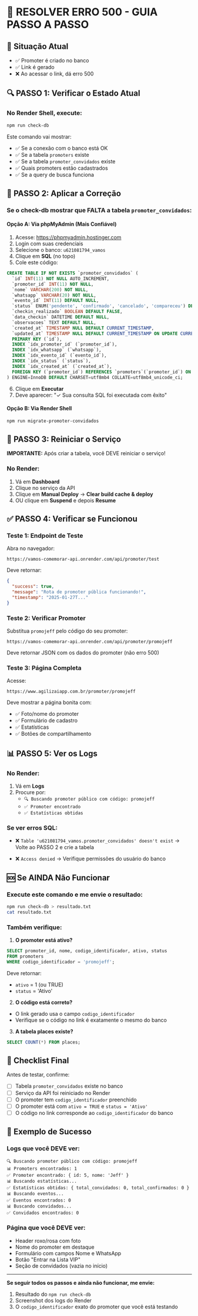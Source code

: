 # 🚨 RESOLVER ERRO 500 - GUIA PASSO A PASSO

## 📍 Situação Atual
- ✅ Promoter é criado no banco
- ✅ Link é gerado
- ❌ Ao acessar o link, dá erro 500

## 🔍 PASSO 1: Verificar o Estado Atual

### No Render Shell, execute:
```bash
npm run check-db
```

Este comando vai mostrar:
- ✅ Se a conexão com o banco está OK
- ✅ Se a tabela `promoters` existe
- ✅ Se a tabela `promoter_convidados` existe
- ✅ Quais promoters estão cadastrados
- ✅ Se a query de busca funciona

## 🔧 PASSO 2: Aplicar a Correção

### Se o check-db mostrar que FALTA a tabela `promoter_convidados`:

#### **Opção A: Via phpMyAdmin (Mais Confiável)**

1. Acesse: https://phpmyadmin.hostinger.com
2. Login com suas credenciais
3. Selecione o banco: `u621081794_vamos`
4. Clique em **SQL** (no topo)
5. Cole este código:

```sql
CREATE TABLE IF NOT EXISTS `promoter_convidados` (
  `id` INT(11) NOT NULL AUTO_INCREMENT,
  `promoter_id` INT(11) NOT NULL,
  `nome` VARCHAR(200) NOT NULL,
  `whatsapp` VARCHAR(20) NOT NULL,
  `evento_id` INT(11) DEFAULT NULL,
  `status` ENUM('pendente', 'confirmado', 'cancelado', 'compareceu') DEFAULT 'pendente',
  `checkin_realizado` BOOLEAN DEFAULT FALSE,
  `data_checkin` DATETIME DEFAULT NULL,
  `observacoes` TEXT DEFAULT NULL,
  `created_at` TIMESTAMP NULL DEFAULT CURRENT_TIMESTAMP,
  `updated_at` TIMESTAMP NULL DEFAULT CURRENT_TIMESTAMP ON UPDATE CURRENT_TIMESTAMP,
  PRIMARY KEY (`id`),
  INDEX `idx_promoter_id` (`promoter_id`),
  INDEX `idx_whatsapp` (`whatsapp`),
  INDEX `idx_evento_id` (`evento_id`),
  INDEX `idx_status` (`status`),
  INDEX `idx_created_at` (`created_at`),
  FOREIGN KEY (`promoter_id`) REFERENCES `promoters`(`promoter_id`) ON DELETE CASCADE
) ENGINE=InnoDB DEFAULT CHARSET=utf8mb4 COLLATE=utf8mb4_unicode_ci;
```

6. Clique em **Executar**
7. Deve aparecer: "✓ Sua consulta SQL foi executada com êxito"

#### **Opção B: Via Render Shell**

```bash
npm run migrate-promoter-convidados
```

## 🔄 PASSO 3: Reiniciar o Serviço

**IMPORTANTE:** Após criar a tabela, você DEVE reiniciar o serviço!

### No Render:
1. Vá em **Dashboard**
2. Clique no serviço da API
3. Clique em **Manual Deploy** → **Clear build cache & deploy**
4. OU clique em **Suspend** e depois **Resume**

## ✅ PASSO 4: Verificar se Funcionou

### Teste 1: Endpoint de Teste
Abra no navegador:
```
https://vamos-comemorar-api.onrender.com/api/promoter/test
```

Deve retornar:
```json
{
  "success": true,
  "message": "Rota de promoter pública funcionando!",
  "timestamp": "2025-01-27T..."
}
```

### Teste 2: Verificar Promoter
Substitua `promojeff` pelo código do seu promoter:
```
https://vamos-comemorar-api.onrender.com/api/promoter/promojeff
```

Deve retornar JSON com os dados do promoter (não erro 500)

### Teste 3: Página Completa
Acesse:
```
https://www.agilizaiapp.com.br/promoter/promojeff
```

Deve mostrar a página bonita com:
- ✅ Foto/nome do promoter
- ✅ Formulário de cadastro
- ✅ Estatísticas
- ✅ Botões de compartilhamento

## 📊 PASSO 5: Ver os Logs

### No Render:
1. Vá em **Logs**
2. Procure por:
   - `🔍 Buscando promoter público com código: promojeff`
   - `✅ Promoter encontrado`
   - `✅ Estatísticas obtidas`

### Se ver erros SQL:
- ❌ `Table 'u621081794_vamos.promoter_convidados' doesn't exist`
  → Volte ao PASSO 2 e crie a tabela

- ❌ `Access denied`
  → Verifique permissões do usuário do banco

## 🆘 Se AINDA Não Funcionar

### Execute este comando e me envie o resultado:
```bash
npm run check-db > resultado.txt
cat resultado.txt
```

### Também verifique:

1. **O promoter está ativo?**
```sql
SELECT promoter_id, nome, codigo_identificador, ativo, status 
FROM promoters 
WHERE codigo_identificador = 'promojeff';
```

Deve retornar:
- `ativo` = 1 (ou TRUE)
- `status` = 'Ativo'

2. **O código está correto?**
- O link gerado usa o campo `codigo_identificador`
- Verifique se o código no link é exatamente o mesmo do banco

3. **A tabela places existe?**
```sql
SELECT COUNT(*) FROM places;
```

## 📝 Checklist Final

Antes de testar, confirme:

- [ ] Tabela `promoter_convidados` existe no banco
- [ ] Serviço da API foi reiniciado no Render
- [ ] O promoter tem `codigo_identificador` preenchido
- [ ] O promoter está com `ativo = TRUE` e `status = 'Ativo'`
- [ ] O código no link corresponde ao `codigo_identificador` do banco

## 🎯 Exemplo de Sucesso

### Logs que você DEVE ver:
```
🔍 Buscando promoter público com código: promojeff
📊 Promoters encontrados: 1
✅ Promoter encontrado: { id: 5, nome: 'Jeff' }
📊 Buscando estatísticas...
✅ Estatísticas obtidas: { total_convidados: 0, total_confirmados: 0 }
📊 Buscando eventos...
✅ Eventos encontrados: 0
📊 Buscando convidados...
✅ Convidados encontrados: 0
```

### Página que você DEVE ver:
- Header roxo/rosa com foto
- Nome do promoter em destaque
- Formulário com campos Nome e WhatsApp
- Botão "Entrar na Lista VIP"
- Seção de convidados (vazia no início)

---

**Se seguir todos os passos e ainda não funcionar, me envie:**
1. Resultado do `npm run check-db`
2. Screenshot dos logs do Render
3. O `codigo_identificador` exato do promoter que você está testando



